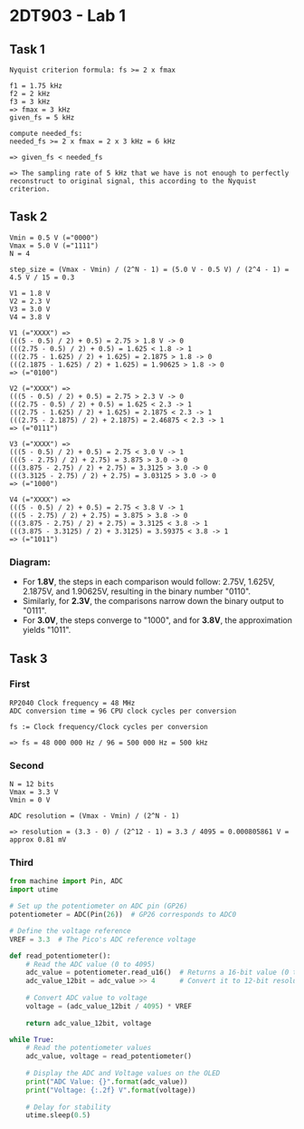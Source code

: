 # 2DT903 - Lab 1

## Task 1

```Task1
Nyquist criterion formula: fs >= 2 x fmax

f1 = 1.75 kHz
f2 = 2 kHz
f3 = 3 kHz
=> fmax = 3 kHz
given_fs = 5 kHz

compute needed_fs:
needed_fs >= 2 x fmax = 2 x 3 kHz = 6 kHz

=> given_fs < needed_fs

=> The sampling rate of 5 kHz that we have is not enough to perfectly reconstruct to original signal, this according to the Nyquist criterion.
```

## Task 2

```Task2
Vmin = 0.5 V (="0000")
Vmax = 5.0 V (="1111")
N = 4

step_size = (Vmax - Vmin) / (2^N - 1) = (5.0 V - 0.5 V) / (2^4 - 1) = 4.5 V / 15 = 0.3 

V1 = 1.8 V
V2 = 2.3 V
V3 = 3.0 V
V4 = 3.8 V

V1 (="XXXX") => 
(((5 - 0.5) / 2) + 0.5) = 2.75 > 1.8 V -> 0
(((2.75 - 0.5) / 2) + 0.5) = 1.625 < 1.8 -> 1
(((2.75 - 1.625) / 2) + 1.625) = 2.1875 > 1.8 -> 0
(((2.1875 - 1.625) / 2) + 1.625) = 1.90625 > 1.8 -> 0
=> (="0100")

V2 (="XXXX") => 
(((5 - 0.5) / 2) + 0.5) = 2.75 > 2.3 V -> 0
(((2.75 - 0.5) / 2) + 0.5) = 1.625 < 2.3 -> 1
(((2.75 - 1.625) / 2) + 1.625) = 2.1875 < 2.3 -> 1
(((2.75 - 2.1875) / 2) + 2.1875) = 2.46875 < 2.3 -> 1
=> (="0111")

V3 (="XXXX") => 
(((5 - 0.5) / 2) + 0.5) = 2.75 < 3.0 V -> 1
(((5 - 2.75) / 2) + 2.75) = 3.875 > 3.0 -> 0
(((3.875 - 2.75) / 2) + 2.75) = 3.3125 > 3.0 -> 0
(((3.3125 - 2.75) / 2) + 2.75) = 3.03125 > 3.0 -> 0
=> (="1000")

V4 (="XXXX") => 
(((5 - 0.5) / 2) + 0.5) = 2.75 < 3.8 V -> 1
(((5 - 2.75) / 2) + 2.75) = 3.875 > 3.8 -> 0
(((3.875 - 2.75) / 2) + 2.75) = 3.3125 < 3.8 -> 1
(((3.875 - 3.3125) / 2) + 3.3125) = 3.59375 < 3.8 -> 1
=> (="1011")
```

### Diagram:

- For **1.8V**, the steps in each comparison would follow: 2.75V, 1.625V, 2.1875V, and 1.90625V, resulting in the binary number "0110".
- Similarly, for **2.3V**, the comparisons narrow down the binary output to "0111".
- For **3.0V**, the steps converge to "1000", and for **3.8V**, the approximation yields "1011".

## Task 3

### First

```text
RP2040 Clock frequency = 48 MHz
ADC conversion time = 96 CPU clock cycles per conversion

fs := Clock frequency/Clock cycles per conversion

=> fs = 48 000 000 Hz / 96 = 500 000 Hz = 500 kHz
```

### Second

```text
N = 12 bits
Vmax = 3.3 V
Vmin = 0 V

ADC resolution = (Vmax - Vmin) / (2^N - 1)

=> resolution = (3.3 - 0) / (2^12 - 1) = 3.3 / 4095 = 0.000805861 V = approx 0.81 mV
```

### Third

```python
from machine import Pin, ADC
import utime

# Set up the potentiometer on ADC pin (GP26)
potentiometer = ADC(Pin(26))  # GP26 corresponds to ADC0

# Define the voltage reference
VREF = 3.3  # The Pico's ADC reference voltage

def read_potentiometer():
    # Read the ADC value (0 to 4095)
    adc_value = potentiometer.read_u16()  # Returns a 16-bit value (0 to 65535)
    adc_value_12bit = adc_value >> 4      # Convert it to 12-bit resolution (0 to 4095)
    
    # Convert ADC value to voltage
    voltage = (adc_value_12bit / 4095) * VREF
    
    return adc_value_12bit, voltage

while True:
    # Read the potentiometer values
    adc_value, voltage = read_potentiometer()
    
    # Display the ADC and Voltage values on the OLED
    print("ADC Value: {}".format(adc_value))
    print("Voltage: {:.2f} V".format(voltage))
    
    # Delay for stability
    utime.sleep(0.5)
```
